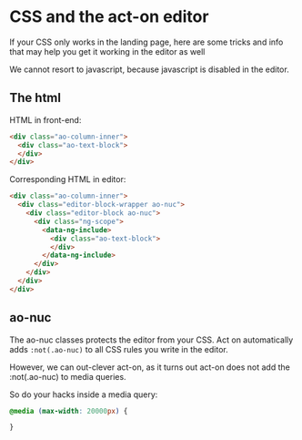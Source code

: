 # CSS and the act-on editor

If your CSS only works in the landing page, here are some tricks and info that may help you get it working in the editor as well

We cannot resort to javascript, because javascript is disabled in the editor.

## The html

HTML in front-end:

```html
<div class="ao-column-inner">
  <div class="ao-text-block">
  </div>
</div>
```

Corresponding HTML in editor:

```html
<div class="ao-column-inner">
  <div class="editor-block-wrapper ao-nuc">
    <div class="editor-block ao-nuc">
      <div class="ng-scope">
        <data-ng-include>
          <div class="ao-text-block">
          </div>
        </data-ng-include>
      </div>
    </div>
  </div>
</div>
```

## ao-nuc

The ao-nuc classes protects the editor from your CSS.
Act on automatically adds `:not(.ao-nuc)` to all CSS rules you write in the editor.

However, we can out-clever act-on, as it turns out act-on does not add the :not(.ao-nuc) to media queries.

So do your hacks inside a media query:

```css
@media (max-width: 20000px) {

}
```
